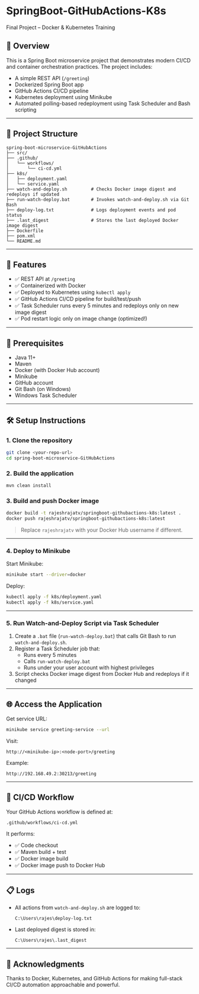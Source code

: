 
# SpringBoot-GitHubActions-K8s
Final Project – Docker & Kubernetes Training

## 🧩 Overview

This is a Spring Boot microservice project that demonstrates modern CI/CD and container orchestration practices. The project includes:

- A simple REST API (`/greeting`)
- Dockerized Spring Boot app
- GitHub Actions CI/CD pipeline
- Kubernetes deployment using Minikube
- Automated polling-based redeployment using Task Scheduler and Bash scripting

---

## 📁 Project Structure

```
spring-boot-microservice-GitHubActions
├── src/
├── .github/
│   └── workflows/
│       └── ci-cd.yml
├── k8s/
│   ├── deployment.yaml
│   └── service.yaml
├── watch-and-deploy.sh         # Checks Docker image digest and redeploys if updated
├── run-watch-deploy.bat        # Invokes watch-and-deploy.sh via Git Bash
├── deploy-log.txt              # Logs deployment events and pod status
├── .last_digest                # Stores the last deployed Docker image digest
├── Dockerfile
├── pom.xml
└── README.md
```

---

## 🚀 Features

- ✅ REST API at `/greeting`
- ✅ Containerized with Docker
- ✅ Deployed to Kubernetes using `kubectl apply`
- ✅ GitHub Actions CI/CD pipeline for build/test/push
- ✅ Task Scheduler runs every 5 minutes and redeploys only on new image digest
- ✅ Pod restart logic only on image change (optimized!)

---

## 🔧 Prerequisites

- Java 11+
- Maven
- Docker (with Docker Hub account)
- Minikube
- GitHub account
- Git Bash (on Windows)
- Windows Task Scheduler

---

## 🛠️ Setup Instructions

### 1. Clone the repository

```bash
git clone <your-repo-url>
cd spring-boot-microservice-GitHubActions
```

### 2. Build the application

```bash
mvn clean install
```

### 3. Build and push Docker image

```bash
docker build -t rajeshrajatv/springboot-githubactions-k8s:latest .
docker push rajeshrajatv/springboot-githubactions-k8s:latest
```

> Replace `rajeshrajatv` with your Docker Hub username if different.

---

### 4. Deploy to Minikube

Start Minikube:

```bash
minikube start --driver=docker
```

Deploy:

```bash
kubectl apply -f k8s/deployment.yaml
kubectl apply -f k8s/service.yaml
```

---

### 5. Run Watch-and-Deploy Script via Task Scheduler

1. Create a `.bat` file (`run-watch-deploy.bat`) that calls Git Bash to run `watch-and-deploy.sh`.
2. Register a Task Scheduler job that:
   - Runs every 5 minutes
   - Calls `run-watch-deploy.bat`
   - Runs under your user account with highest privileges
3. Script checks Docker image digest from Docker Hub and redeploys if it changed

---

## 🌐 Access the Application

Get service URL:

```bash
minikube service greeting-service --url
```

Visit:

```
http://<minikube-ip>:<node-port>/greeting
```

Example:

```
http://192.168.49.2:30213/greeting
```

---

## 🔁 CI/CD Workflow

Your GitHub Actions workflow is defined at:

```
.github/workflows/ci-cd.yml
```

It performs:
- ✅ Code checkout
- ✅ Maven build + test
- ✅ Docker image build
- ✅ Docker image push to Docker Hub

---

## 📋 Logs

- All actions from `watch-and-deploy.sh` are logged to:
  ```
  C:\Users\rajes\deploy-log.txt
  ```
- Last deployed digest is stored in:
  ```
  C:\Users\rajes\.last_digest
  ```

---

## 🙌 Acknowledgments

Thanks to Docker, Kubernetes, and GitHub Actions for making full-stack CI/CD automation approachable and powerful.
